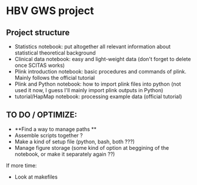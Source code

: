 # HBV GWS project

## Project structure

* Statistics notebook: put altogether all relevant information about statistical theoretical background
* Clinical data notebook: easy and light-weight data (don't forget to delete once SCITAS works)
* Plink introduction notebook: basic procedures and commands of plink. Mainly follows the official tutorial 
* Plink and Python notebook: how to import plink files into python (not used it now, I guess I'll mainly import plink outputs in Python)
* tutorial/HapMap notebook: processing example data (official tutorial)

## TO DO / OPTIMIZE:

* **Find a way to manage paths **
* Assemble scripts together ?
* Make a kind of setup file (python, bash, both ???)
* Manage figure storage (some kind of option at beggining of the notebook, or make it separately again ??)

If more time:
* Look at makefiles
